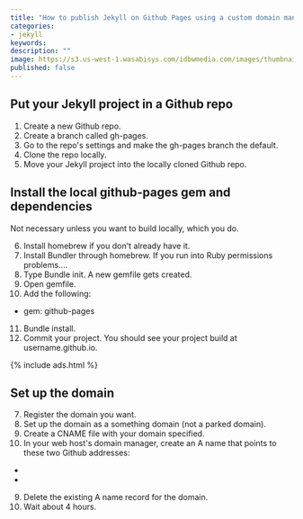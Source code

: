 ```yaml
---
title: "How to publish Jekyll on Github Pages using a custom domain managed through Bluehost"
categories:
- jekyll
keywords:
description: ""
image: https://s3.us-west-1.wasabisys.com/idbwmedia.com/images/thumbnails/
published: false
---
```


## Put your Jekyll project in a Github repo

1. Create a new Github repo.
2. Create a branch called gh-pages.
3. Go to the repo's settings and make the gh-pages branch the default.
4. Clone the repo locally.
5. Move your Jekyll project into the locally cloned Github repo.

## Install the local github-pages gem and dependencies

Not necessary unless you want to build locally, which you do.

6. Install homebrew if you don't already have it.
7. Install Bundler through homebrew. If you run into Ruby permissions problems....
8. Type Bundle init. A new gemfile gets created.
9. Open gemfile.
10. Add the following:

- gem: github-pages
11. Bundle install.
6. Commit your project. You should see your project build at username.github.io.

{% include ads.html %}

## Set up the domain
7. Register the domain you want.
8. Set up the domain as a something domain (not a parked domain).
7. Create a CNAME file with your domain specified.
8. In your web host's domain manager, create an A name that points to these two Github addresses:
*
*
9. Delete the existing A name record for the domain.
9. Wait about 4 hours.
